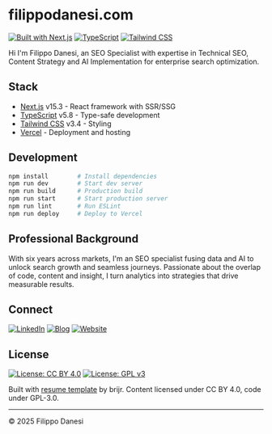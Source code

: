 # filippodanesi.com

[![Built with Next.js](https://img.shields.io/badge/Built%20with-Next.js-171717.svg?style=for-the-badge&logo=next.js&logoColor=F2F1EC)](https://nextjs.org)
[![TypeScript](https://img.shields.io/badge/TypeScript-171717?style=for-the-badge&logo=typescript&logoColor=F2F1EC)](https://www.typescriptlang.org/)
[![Tailwind CSS](https://img.shields.io/badge/Tailwind_CSS-171717?style=for-the-badge&logo=tailwind-css&logoColor=F2F1EC)](https://tailwindcss.com/)

Hi I'm Filippo Danesi, an SEO Specialist with expertise in Technical SEO, Content Strategy and AI Implementation for enterprise search optimization.

## Stack

- [Next.js](https://nextjs.org) v15.3 - React framework with SSR/SSG
- [TypeScript](https://www.typescriptlang.org/) v5.8 - Type-safe development 
- [Tailwind CSS](https://tailwindcss.com/) v3.4 - Styling
- [Vercel](https://vercel.com) - Deployment and hosting

## Development

```bash
npm install        # Install dependencies
npm run dev        # Start dev server
npm run build      # Production build
npm run start      # Start production server
npm run lint       # Run ESLint
npm run deploy     # Deploy to Vercel
```

## Professional Background

With six years across markets, I'm an SEO specialist fusing data and AI to unlock search growth and seamless journeys. Passionate about the overlap of code, content and insight, I turn analytics into strategies that drive measurable results.

## Connect

[![LinkedIn](https://img.shields.io/badge/LinkedIn-171717?style=for-the-badge&logo=linkedin&logoColor=F2F1EC)](https://www.linkedin.com/in/filippodanesi/)
[![Blog](https://img.shields.io/badge/Blog-171717?style=for-the-badge&logo=blogger&logoColor=F2F1EC)](https://www.serp-secrets.com)
[![Website](https://img.shields.io/badge/Website-171717?style=for-the-badge&logo=google-chrome&logoColor=F2F1EC)](https://www.filippodanesi.com/contact)

## License

[![License: CC BY 4.0](https://img.shields.io/badge/License-CC_BY_4.0-171717?style=for-the-badge&logoColor=F2F1EC)](https://creativecommons.org/licenses/by/4.0/)
[![License: GPL v3](https://img.shields.io/badge/License-GPLv3-171717?style=for-the-badge&logoColor=F2F1EC)](https://www.gnu.org/licenses/gpl-3.0)

Built with [resume template](https://github.com/brijr/resume) by brijr. Content licensed under CC BY 4.0, code under GPL-3.0.

---

© 2025 Filippo Danesi
